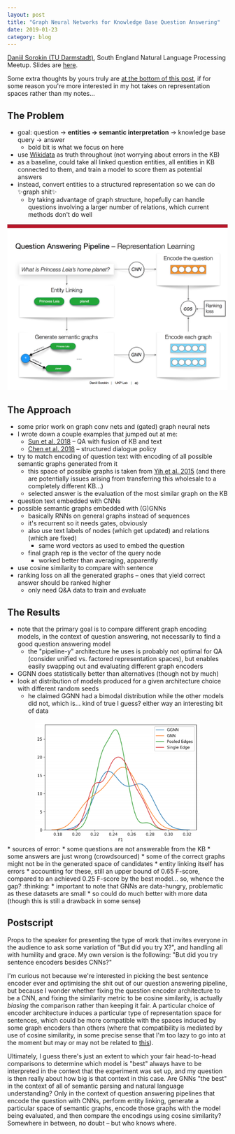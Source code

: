 ```yaml
---
layout: post
title: "Graph Neural Networks for Knowledge Base Question Answering"
date: 2019-01-23
category: blog
---
```


[Daniil Sorokin (TU Darmstadt)](https://daniilsorokin.github.io/), South England Natural Language Processing Meetup.  Slides are [here](https://daniilsorokin.github.io/DS_GraphsQA_SENLPMeetup.pdf).

Some extra thoughts by yours truly are [at the bottom of this post](#postscript), if for some reason you're more interested in my hot takes on representation spaces rather than my notes...

## The Problem

* goal: question -> **entities -> semantic interpretation** -> knowledge base query -> answer
    * bold bit is what we focus on here
* use [Wikidata](https://www.wikidata.org/wiki/Wikidata:Main_Page) as truth throughout (not worrying about errors in the KB)
* as a baseline, could take all linked question entities, all entities in KB connected to them, and train a model to score them as potential answers
* instead, convert entities to a structured representation so we can do :sparkles:graph shit:sparkles:
    * by taking advantage of graph structure, hopefully can handle questions involving a larger number of relations, which current methods don't do well

![approach](/assets/images/2019-01-23/approach.png "Sorokin's slide design is clearly inspired by this website")

## The Approach
* some prior work on graph conv nets and (gated) graph neural nets
* I wrote down a couple examples that jumped out at me:
    * [Sun et al. 2018](https://arxiv.org/pdf/1809.00782.pdf) – QA with fusion of KB and text
    * [Chen et al. 2018](http://aclweb.org/anthology/C18-1107) – structured dialogue policy
* try to match encoding of question text with encoding of all possible semantic graphs generated from it
    * this space of possible graphs is taken from [Yih et al. 2015](http://www.aclweb.org/anthology/P15-1128) (and there are potentially issues arising from transferring this wholesale to a completely different KB...)
    * selected answer is the evaluation of the most similar graph on the KB
* question text embedded with CNNs
* possible semantic graphs embedded with (G)GNNs
    * basically RNNs on general graphs instead of sequences
    * it's recurrent so it needs gates, obviously
    * also use text labels of nodes (which get updated) and relations (which are fixed)
        * same word vectors as used to embed the question
    * final graph rep is the vector of the query node
        * worked better than averaging, apparently
* use cosine similarity to compare with sentence 
* ranking loss on all the generated graphs – ones that yield correct answer should be ranked higher
    * only need Q&A data to train and evaluate

## The Results
* note that the primary goal is to compare different graph encoding models, in the context of question answering, not necessarily to find a good question answering model
    * the "pipeline-y" architecture he uses is probably not optimal for QA (consider unified vs. factored representation spaces), but enables easily swapping out and evaluating different graph encoders
* GGNN does statistically better than alternatives (though not by much)
* look at distribution of models produced for a given architecture choice with different random seeds
    * he claimed GGNN had a bimodal distribution while the other models did not, which is... kind of true I guess? either way an interesting bit of data
<center>
<img src="/assets/images/2019-01-23/models.png" title="models" width="75%">
</center>
* sources of error:
    * some questions are not answerable from the KB
    * some answers are just wrong (crowdsourced)
    * some of the correct graphs might not be in the generated space of candidates
    * entity linking itself has errors
* accounting for these, still an upper bound of 0.65 F-score, compared to an achieved 0.25 F-score by the best model... so, whence the gap? :thinking:
* important to note that GNNs are data-hungry, problematic as these datasets are small
    * so could do much better with more data (though this is still a drawback in some sense)

## <a name="postscript"></a>Postscript
Props to the speaker for presenting the type of work that invites everyone in the audience to ask some variation of "But did you try X?", and handling all with humility and grace.  My own version is the following: "But did you try sentence encoders besides CNNs?"

I'm curious not because we're interested in picking the best sentence encoder ever and optimising the shit out of our question answering pipeline, but because I wonder whether fixing the question encoder architecture to be a CNN, and fixing the similarity metric to be cosine similarity, is actually *biasing* the comparison rather than keeping it fair. A particular choice of encoder architecture induces a particular type of representation space for sentences, which could be more compatible with the spaces induced by some graph encoders than others (where that compatibility is mediated by use of cosine similarity, in some precise sense that I'm too lazy to go into at the moment but may or may not be related to [this](https://arxiv.org/pdf/1805.03435.pdf)).

Ultimately, I guess there's just an extent to which your fair head-to-head comparisons to determine which model is "best" always have to be interpreted in the context that the experiment was set up, and my question is then really about how big is that context in this case.  Are GNNs "the best" in the context of all of semantic parsing and natural language understanding?  Only in the context of question answering pipelines that encode the question with CNNs, perform entity linking, generate a particular space of semantic graphs, encode those graphs with the model being evaluated, and then compare the encodings using cosine similarity?  Somewhere in between, no doubt – but who knows where.
